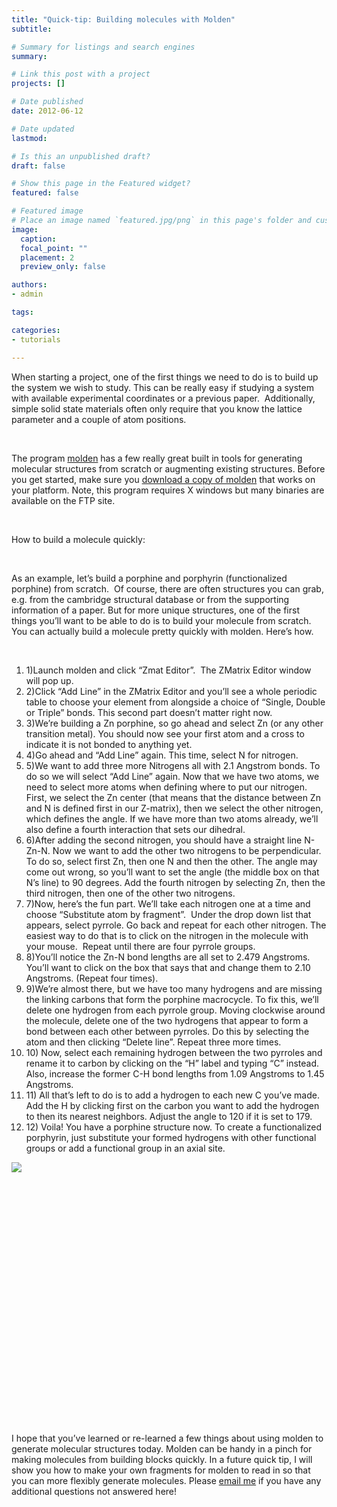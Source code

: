 ```yaml
---
title: "Quick-tip: Building molecules with Molden"
subtitle: 

# Summary for listings and search engines
summary: 

# Link this post with a project
projects: []

# Date published
date: 2012-06-12

# Date updated
lastmod: 

# Is this an unpublished draft?
draft: false

# Show this page in the Featured widget?
featured: false

# Featured image
# Place an image named `featured.jpg/png` in this page's folder and customize its options here.
image:
  caption: 
  focal_point: ""
  placement: 2
  preview_only: false

authors:
- admin

tags:

categories:
- tutorials

---
```

When starting a project, one of the first things we need to do is to build up the system we wish to study. This can be really easy if studying a system with available experimental coordinates or a previous paper.  Additionally, simple solid state materials often only require that you know the lattice parameter and a couple of atom positions.


 


The program [molden](http://www.cmbi.ru.nl/molden/ "http://www.cmbi.ru.nl/molden/") has a few really great built in tools for generating molecular structures from scratch or augmenting existing structures. Before you get started, make sure you [download a copy of molden](http://www.cmbi.ru.nl/molden/ "http://www.cmbi.ru.nl/molden/") that works on your platform. Note, this program requires X windows but many binaries are available on the FTP site.


 


How to build a molecule quickly:


 


As an example, let’s build a porphine and porphyrin (functionalized porphine) from scratch.  Of course, there are often structures you can grab, e.g. from the cambridge structural database or from the supporting information of a paper. But for more unique structures, one of the first things you’ll want to be able to do is to build your molecule from scratch. You can actually build a molecule pretty quickly with molden. Here’s how.


 


1. 1)Launch molden and click “Zmat Editor”.  The ZMatrix Editor window will pop up.
2. 2)Click “Add Line” in the ZMatrix Editor and you’ll see a whole periodic table to choose your element from alongside a choice of “Single, Double or Triple” bonds. This second part doesn’t matter right now.
3. 3)We’re building a Zn porphine, so go ahead and select Zn (or any other transition metal). You should now see your first atom and a cross to indicate it is not bonded to anything yet.
4. 4)Go ahead and “Add Line” again. This time, select N for nitrogen.
5. 5)We want to add three more Nitrogens all with 2.1 Angstrom bonds. To do so we will select “Add Line” again. Now that we have two atoms, we need to select more atoms when defining where to put our nitrogen. First, we select the Zn center (that means that the distance between Zn and N is defined first in our Z-matrix), then we select the other nitrogen, which defines the angle. If we have more than two atoms already, we’ll also define a fourth interaction that sets our dihedral.
6. 6)After adding the second nitrogen, you should have a straight line N-Zn-N. Now we want to add the other two nitrogens to be perpendicular. To do so, select first Zn, then one N and then the other. The angle may come out wrong, so you’ll want to set the angle (the middle box on that N’s line) to 90 degrees. Add the fourth nitrogen by selecting Zn, then the third nitrogen, then one of the other two nitrogens.
7. 7)Now, here’s the fun part. We’ll take each nitrogen one at a time and choose “Substitute atom by fragment”.  Under the drop down list that appears, select pyrrole. Go back and repeat for each other nitrogen. The easiest way to do that is to click on the nitrogen in the molecule with your mouse.  Repeat until there are four pyrrole groups.
8. 8)You’ll notice the Zn-N bond lengths are all set to 2.479 Angstroms. You’ll want to click on the box that says that and change them to 2.10 Angstroms. (Repeat four times).
9. 9)We’re almost there, but we have too many hydrogens and are missing the linking carbons that form the porphine macrocycle. To fix this, we’ll delete one hydrogen from each pyrrole group. Moving clockwise around the molecule, delete one of the two hydrogens that appear to form a bond between each other between pyrroles. Do this by selecting the atom and then clicking “Delete line”. Repeat three more times.
10. 10) Now, select each remaining hydrogen between the two pyrroles and rename it to carbon by clicking on the “H” label and typing “C” instead. Also, increase the former C-H bond lengths from 1.09 Angstroms to 1.45 Angstroms.
11. 11) All that’s left to do is to add a hydrogen to each new C you’ve made. Add the H by clicking first on the carbon you want to add the hydrogen to then its nearest neighbors. Adjust the angle to 120 if it is set to 179.
12. 12) Voila! You have a porphine structure now. To create a functionalized porphyrin, just substitute your formed hydrogens with other functional groups or add a functional group in an axial site.


![](/sites/default/files/porphine-0.png)

 


 


 


 


 


 


 


 


 


 


 


 


 


I hope that you’ve learned or re-learned a few things about using molden to generate molecular structures today. Molden can be handy in a pinch for making molecules from building blocks quickly. In a future quick tip, I will show you how to make your own fragments for molden to read in so that you can more flexibly generate molecules. Please [email me](mailto:hjkulik@mit.edu?subject=Questions%20about%20molden%20quick%20tip "mailto:hjkulik@mit.edu?subject=Questions about molden quick tip") if you have any additional questions not answered here!


